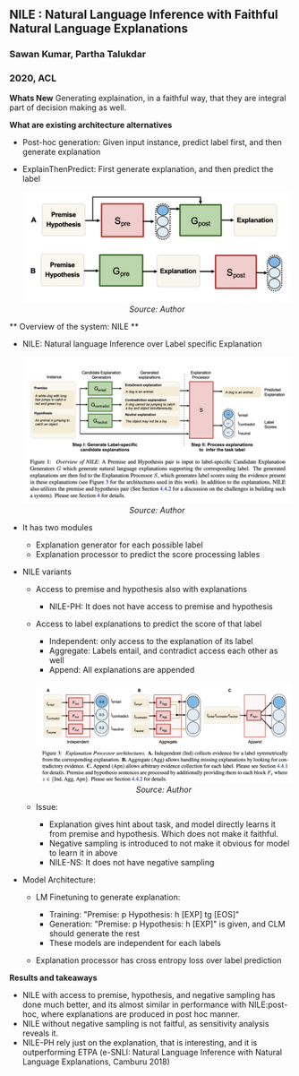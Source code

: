 ## NILE : Natural Language Inference with Faithful Natural Language Explanations
### Sawan Kumar, Partha Talukdar
### 2020, ACL

**Whats New** Generating explaination, in a faithful way, that they are integral part of decision making as well. 

**What are existing architecture alternatives** 
* Post-hoc generation: Given input instance, predict label first, and then generate explanation
* ExplainThenPredict: First generate explanation, and then predict the label

    <p align="center">
    <img width=600 src="images/nile_alternatives.png">
    <em>Source: Author</em>
    </p>

** Overview of the system: NILE **
* NILE: Natural language Inference over Label specific Explanation
    <p align="center">
    <img width=600 src="images/nile_overview.png">
    <em>Source: Author</em>
    </p>
* It has two modules
    * Explanation generator for each possible label
    * Explanation processor to predict the score processing lables

* NILE variants
    * Access to premise and hypothesis also with explanations
        * NILE-PH: It does not have access to premise and hypothesis
    * Access to label explanations to predict the score of that label
        * Independent: only access to the explanation of its label
        * Aggregate: Labels entail, and contradict access each other as well
        * Append: All explanations are appended

        <p align="center">
        <img width=600 src="images/nile_explanation_processor.png">
        <em>Source: Author</em>
        </p>
    * Issue:
        * Explanation gives hint about task, and model directly learns it from premise and hypothesis. Which does not make it faithful.
        * Negative sampling is introduced to not make it obvious for model to learn it in above
        * NILE-NS: It does not have negative sampling

* Model Architecture:
    * LM Finetuning to generate explanation:
        * Training: "Premise: p Hypothesis: h [EXP] tg [EOS]"
        * Generation: "Premise: p Hypothesis: h [EXP]" is given, and CLM should generate the rest
        * These models are independent for each labels

    * Explanation processor has cross entropy loss over label prediction

**Results and takeaways**
* NILE with access to premise, hypothesis, and negative sampling has done much better, and its almost similar in performance with NILE:post-hoc, where explanations are produced in post hoc manner.
* NILE without negative sampling is not faitful, as sensitivity analysis reveals it.
* NILE-PH rely just on the explanation, that is interesting, and it is outperforming ETPA (e-SNLI: Natural Language Inference with Natural Language Explanations, Camburu 2018)
